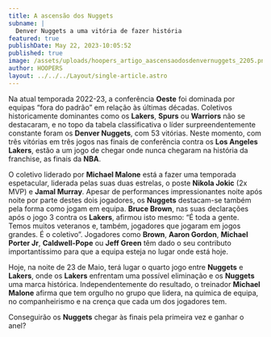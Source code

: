 ```yaml
---
title: A ascensão dos Nuggets
subname: |
  Denver Nuggets a uma vitória de fazer história
featured: true
publishDate: May 22, 2023-10:05:52
published: true
image: /assets/uploads/hoopers_artigo_aascensaodosdenvernuggets_2205.png
author: HOOPERS
layout: ../../../Layout/single-article.astro
---
```

Na atual temporada 2022-23, a conferência **Oeste** foi dominada por equipas “fora do padrão” em relação às últimas décadas. Coletivos historicamente dominantes como os **Lakers**, **Spurs** ou **Warriors** não se destacaram, e no topo da tabela classificativa o líder surpreendentemente constante foram os **Denver Nuggets**, com 53 vitórias. Neste momento, com três vitórias em três jogos nas finais de conferência contra os **Los Angeles Lakers**, estão a um jogo de chegar onde nunca chegaram na história da franchise, as finais da **NBA**.



O coletivo liderado por **Michael Malone** está a fazer uma temporada espetacular, liderada pelas suas duas estrelas, o poste **Nikola Jokic** (2x MVP) e **Jamal Murray**. Apesar de performances impressionantes noite após noite por parte destes dois jogadores, os **Nuggets** destacam-se também pela forma como jogam em equipa. **Bruce Brown**, nas suas declarações após o jogo 3 contra os **Lakers**, afirmou isto mesmo: “É toda a gente. Temos muitos veteranos e, também, jogadores que jogaram em jogos grandes. É o coletivo”. Jogadores como **Brown**, **Aaron Gordon**, **Michael Porter Jr**, **Caldwell-Pope** ou **Jeff Green** têm dado o seu contributo importantíssimo para que a equipa esteja no lugar onde está hoje.



Hoje, na noite de 23 de Maio, terá lugar o quarto jogo entre **Nuggets** e **Lakers**, onde os **Lakers** enfrentam uma possível eliminação e os **Nuggets** uma marca histórica. Independentemente do resultado, o treinador **Michael Malone** afirma que tem orgulho no grupo que lidera, na química de equipa, no companheirismo e na crença que cada um dos jogadores tem.



Conseguirão os **Nuggets** chegar às finais pela primeira vez e ganhar o anel?